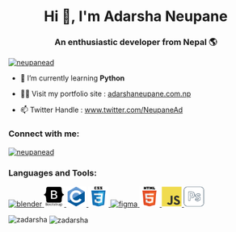 <h1 align="center">Hi 👋, I'm Adarsha Neupane</h1>
<h3 align="center">An enthusiastic developer from Nepal 🌎</h3>

<p align="left"> <a href="https://twitter.com/neupanead" target="blank"><img src="https://img.shields.io/twitter/follow/neupanead?logo=twitter&style=for-the-badge" alt="neupanead" /></a> </p>

- 🌱 I’m currently learning **Python**

- 👨‍💻 Visit my portfolio site : [adarshaneupane.com.np](adarshaneupane.com.np)

- 📫 Twitter Handle : www.twitter.com/NeupaneAd

<h3 align="left">Connect with me:</h3>
<p align="left">
<a href="https://twitter.com/neupanead" target="blank"><img align="center" src="https://raw.githubusercontent.com/rahuldkjain/github-profile-readme-generator/master/src/images/icons/Social/twitter.svg" alt="neupanead" height="30" width="40" /></a>
</p>

<h3 align="left">Languages and Tools:</h3>
<p align="left"> <a href="https://www.blender.org/" target="_blank" rel="noreferrer"> <img src="https://download.blender.org/branding/community/blender_community_badge_white.svg" alt="blender" width="40" height="40"/> </a> <a href="https://getbootstrap.com" target="_blank" rel="noreferrer"> <img src="https://raw.githubusercontent.com/devicons/devicon/master/icons/bootstrap/bootstrap-plain-wordmark.svg" alt="bootstrap" width="40" height="40"/> </a> <a href="https://www.cprogramming.com/" target="_blank" rel="noreferrer"> <img src="https://raw.githubusercontent.com/devicons/devicon/master/icons/c/c-original.svg" alt="c" width="40" height="40"/> </a> <a href="https://www.w3schools.com/css/" target="_blank" rel="noreferrer"> <img src="https://raw.githubusercontent.com/devicons/devicon/master/icons/css3/css3-original-wordmark.svg" alt="css3" width="40" height="40"/> </a> <a href="https://www.figma.com/" target="_blank" rel="noreferrer"> <img src="https://www.vectorlogo.zone/logos/figma/figma-icon.svg" alt="figma" width="40" height="40"/> </a> <a href="https://www.w3.org/html/" target="_blank" rel="noreferrer"> <img src="https://raw.githubusercontent.com/devicons/devicon/master/icons/html5/html5-original-wordmark.svg" alt="html5" width="40" height="40"/> </a> <a href="https://developer.mozilla.org/en-US/docs/Web/JavaScript" target="_blank" rel="noreferrer"> <img src="https://raw.githubusercontent.com/devicons/devicon/master/icons/javascript/javascript-original.svg" alt="javascript" width="40" height="40"/> </a> <a href="https://www.photoshop.com/en" target="_blank" rel="noreferrer"> <img src="https://raw.githubusercontent.com/devicons/devicon/master/icons/photoshop/photoshop-line.svg" alt="photoshop" width="40" height="40"/> </a> </p>

<p><img align="left" src="https://github-readme-stats.vercel.app/api/top-langs?username=zadarsha&show_icons=true&locale=en&layout=compact" alt="zadarsha" /></p>

<p>&nbsp;<img align="center" src="https://github-readme-stats.vercel.app/api?username=zadarsha&show_icons=true&locale=en" alt="zadarsha" /></p>
